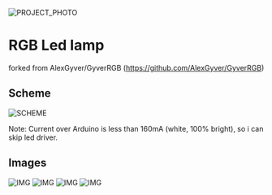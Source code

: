 ![PROJECT_PHOTO](https://github.com/netkot/RGB-Led-lamp/blob/master/images/lamp.jpg)

# RGB Led lamp

forked from AlexGyver/GyverRGB (https://github.com/AlexGyver/GyverRGB)


## Scheme
![SCHEME](https://github.com/netkot/RGB-Led-lamp/blob/master/schemes/scheme1.png)

Note: Current over Arduino is less than 160mA (white, 100% bright), so i can skip led driver.

## Images

![IMG](https://github.com/netkot/RGB-Led-lamp/blob/master/images/img_02.jpg)
![IMG](https://github.com/netkot/RGB-Led-lamp/blob/master/images/img_03.jpg)
![IMG](https://github.com/netkot/RGB-Led-lamp/blob/master/images/img_04.jpg)
![IMG](https://github.com/netkot/RGB-Led-lamp/blob/master/images/img_05.jpg)

